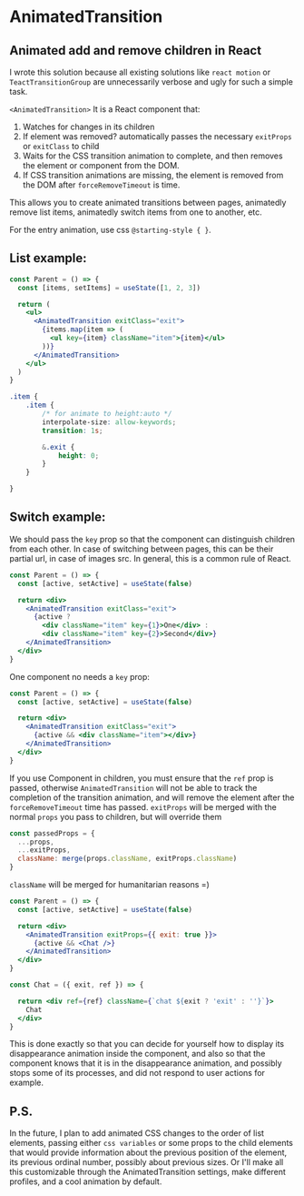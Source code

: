 AnimatedTransition
===

Animated add and remove children in React
---

I wrote this solution because all existing solutions like `react motion` or
`TeactTransitionGroup` are unnecessarily verbose and ugly for such a simple
task.

`<AnimatedTransition>` It is a React component that:

1. Watches for changes in its children
2. If element was removed? automatically passes the necessary
   `exitProps` or `exitClass` to child
3. Waits for the CSS transition animation to complete, and then removes the
   element or component from the DOM.
4. If CSS transition animations are missing, the
   element is removed from the DOM after `forceRemoveTimeout` is time.

This allows you to create animated transitions between pages, animatedly
remove list items, animatedly switch items from one to another, etc.

For the entry animation, use css `@starting-style { }`.

List example:
---

```jsx 
const Parent = () => {
  const [items, setItems] = useState([1, 2, 3])

  return (
    <ul>
      <AnimatedTransition exitClass="exit">
        {items.map(item => (
          <ul key={item} className="item">{item}</ul>
        ))}
      </AnimatedTransition>
    </ul>
  )
}

```

```css
.item {
    .item {
        /* for animate to height:auto */
        interpolate-size: allow-keywords; 
        transition: 1s;

        &.exit {
            height: 0;
        }
    }

}
```

Switch example:
---

We should pass the `key` prop so that the component can distinguish
children
from each other. In case of switching between pages, this can be their
partial url, in case of images src. In general, this is a common rule
of React.

```jsx 
const Parent = () => {
  const [active, setActive] = useState(false)

  return <div>
    <AnimatedTransition exitClass="exit">
      {active ?
        <div className="item" key={1}>One</div> :
        <div className="item" key={2}>Second</div>}
    </AnimatedTransition>
  </div>
}
```

One component no needs a `key` prop:

```jsx 
const Parent = () => {
  const [active, setActive] = useState(false)

  return <div>
    <AnimatedTransition exitClass="exit">
      {active && <div className="item"></div>}
    </AnimatedTransition>
  </div>
}
```

If you use Component in children, you must ensure that the `ref` prop is
passed, otherwise `AnimatedTransition` will not be able to track the
completion of the transition animation, and will remove the element
after the `forceRemoveTimeout` time has passed. `exitProps` will be merged
with the normal `props` you pass to children, but will override them

```js
const passedProps = {
  ...props,
  ...exitProps,
  className: merge(props.className, exitProps.className)
}
```

`className` will be merged for humanitarian reasons =)

```jsx 
const Parent = () => {
  const [active, setActive] = useState(false)

  return <div>
    <AnimatedTransition exitProps={{ exit: true }}>
      {active && <Chat />}
    </AnimatedTransition>
  </div>
}

const Chat = ({ exit, ref }) => {

  return <div ref={ref} className={`chat ${exit ? 'exit' : ''}`}>
    Chat
  </div>
}
```

This is done exactly so that you can decide for yourself how to display its
disappearance animation inside the component, and also so that the
component knows that it is in the disappearance animation, and possibly
stops some of its processes, and did not respond to user actions for
example.


P.S.
---
In the future, I plan to add animated CSS changes to the order of list
elements, passing either `css variables` or some props to the child
elements that would provide information about the previous position of the
element, its previous ordinal number, possibly about previous sizes. Or
I'll make all this customizable through the AnimatedTransition settings,
make different profiles, and a cool animation by default. 


